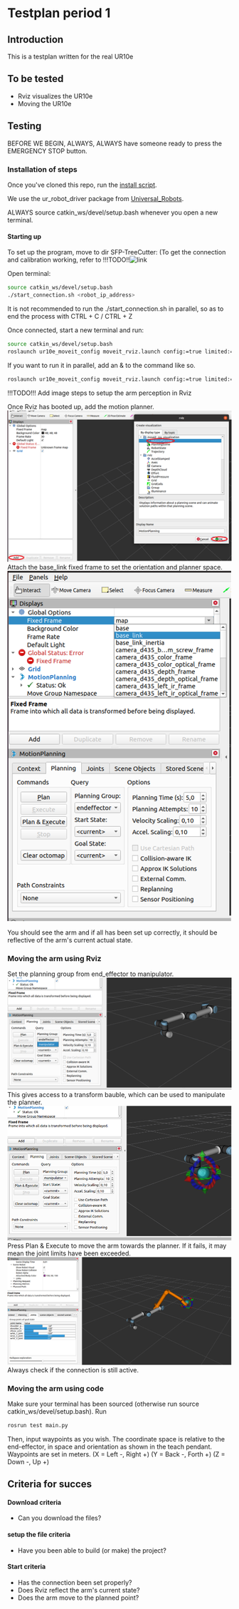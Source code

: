 
# Testplan period 1

## Introduction
This is a testplan written for the real UR10e

## To be tested
- Rviz visualizes the UR10e
- Moving the UR10e

## Testing
BEFORE WE BEGIN, ALWAYS, ALWAYS have someone ready to press the EMERGENCY STOP button.

### Installation of steps
Once you've cloned this repo, run the [install script](https://github.com/SmartFarmingPerenMinor/SFP-TreeCutter/master/install.sh).

We use the ur_robot_driver package from [Universal_Robots](https://github.com/UniversalRobots/Universal_Robots_ROS_Driver/tree/master/ur_robot_driver).

ALWAYS source catkin_ws/devel/setup.bash whenever you open a new terminal.

#### Starting up

To set up the program, move to dir SFP-TreeCutter:
(To get the connection and calibration working, refer to !!!TODO!!![link](https://github.com/SmartFarmingPerenMinor/SFP-TreeCutter/tree/master/Documentation)

Open terminal:
```bash
source catkin_ws/devel/setup.bash
./start_connection.sh <robot_ip_address> 

```
It is not recommended to run the ./start_connection.sh in parallel, so as to end the process with CTRL + C / CTRL + Z

Once connected, start a new terminal and run:
```bash
source catkin_ws/devel/setup.bash
roslaunch ur10e_moveit_config moveit_rviz.launch config:=true limited:=true

```
If you want to run it in parallel, add an & to the command like so.
```bash
roslaunch ur10e_moveit_config moveit_rviz.launch config:=true limited:=true&
```

!!!TODO!!!
Add image steps to setup the arm perception in Rviz

Once Rviz has booted up, add the motion planner.
![add_robot](./Images/add_robot.png)
Attach the base_link fixed frame to set the orientation and planner space.
![fix_frame](./Images/fix_frame.png)

You should see the arm and if all has been set up correctly, it should be reflective of the arm's current actual state.

### Moving the arm using Rviz

Set the planning group from end_effector to manipulator.
![change_planning](./Images/change_planning.png)
This gives access to a transform bauble, which can be used to manipulate the planner.
![show_bauble](./Images/show_bauble.png)
Press Plan & Execute to move the arm towards the planner.
If it fails, it may mean the joint limits have been exceeded.
![planner_limits](./Images/planner_limits.png)
Always check if the connection is still active.

### Moving the arm using code

Make sure your terminal has been sourced (otherwise run source catkin_ws/devel/setup.bash).
Run 

```bash
rosrun test main.py
```
Then, input waypoints as you wish. The coordinate space is relative to the end-effector, in space and orientation as shown in the teach pendant.
Waypoints are set in meters.
(X = Left -, Right +)
(Y = Back -, Forth +)
(Z = Down -, Up +)


## Criteria for succes
#### Download criteria
- Can you download the files?

#### setup the file criteria
- Have you been able to build (or make) the project?

#### Start criteria
- Has the connection been set properly?
- Does Rviz reflect the arm's current state?
- Does the arm move to the planned point?
